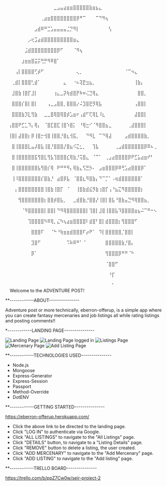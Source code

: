 ⠀⠀⠀⠀⠀⠀⠀⠀⠀⠀⠀⠀⠀⠀⠀⣀⣠⣤⣴⣶⣶⣿⣿⣿⣿⣿⣷⣶⣦⣄⠀⠀⠀⠀⠀⠀⠀⠀⠀⠀⠀⠀⠀⠀⠀⠀⠀⠀⠀⠀
⠀⠀⠀⠀⠀⠀⠀⠀⠀⠀⠀⢀⣴⣶⣿⣿⣿⣿⣿⣿⣿⣿⡿⠛⠉⠀⠀⠀⠉⠙⠻⢦⠀⠀⠀⠀⠀⠀⠀⠀⠀⠀⠀⠀⠀⠀⠀⠀⠀⠀
⠀⠀⠀⠀⠀⠀⠀⠀⠀⣠⣾⠿⠛⣉⣡⣤⣤⣤⣤⣈⡙⠻⡇⠀⠀⠀⠀⠀⠀⠀⠀⠀⢣⠀⠀⠀⠀⠀⠀⠀⠀⠀⠀⠀⠀⠀⠀⠀⠀⠀
⠀⠀⠀⠀⠀⠀⠀⡠⢖⣩⣴⣾⣿⣿⣿⣿⣿⣿⣿⣿⣿⣶⣄⠀⠀⠀⠀⠀⠀⠀⠀⠀⠀⠀⠀⠀⠀⠀⠀⠀⠀⠀⠀⠀⠀⠀⠀⠀⠀⠀
⠀⠀⠀⠀⠀⠀⣨⣾⣿⣿⣿⣿⣿⣿⣿⣿⡿⠋⠀⠀⠀⠈⠻⢦⠀⠀⠀⠀⠀⠀⠀⠀⠀⠀⠀⠀⠀⠀⠀⠀⠀⠀⠀⠀⠀⠀⠀⠀⠀⠀
⠀⠀⠀⠀⠀⣰⣶⣶⣿⣭⡭⢛⡛⠻⠿⣿⠁⠀⠀⠀⠀⠀⠀⠀⠀⠀⠀⠀⠀⠀⠀⠀⠀⠀⠀⠀⠀⠀⠀⠀⠀⠀⠀⠀⠀⠀⠀⠀⠀⠀
⠀⠀⠀⢠⡇⣿⣿⣿⣿⢋⡾⠋⠀⠀⠀⠀⠀⠀⠀⠀⠀⠀⢄⡀⠀⠀⠀⠀⠀⠀⠀⠀⠀⠀⠀⠀⠀⠈⠉⠲⣄⠀⠀⠀⠀⠀⠀⠀⠀⠀
⠀⠀⢀⣾⡇⣿⣿⣿⢃⣾⠁⠀⠀⠀⠀⠀⠀⠀⣄⠀⠀⠐⠦⢽⣟⣲⣦⡀⠀⠀⠀⠀⠀⠀⠀⠀⠀⠀⠀⠀⢸⣷⡄⠀⠀⠀⠀⠀⠀⠀
⠀⠀⣸⣿⣷⢸⣿⡏⣸⡇⠀⠀⠀⠀⠀⢰⣄⣀⡽⢷⣾⣿⡟⠷⠶⢌⣙⢿⣄⠀⠀⠀⠀⠀⠀⠀⠀⠀⠀⠀⠀⣿⣿⡀⠀⠀⠀⠀⠀⠀
⠀⠀⣿⣿⣿⡎⣿⡇⣿⡇⠀⠀⠀⢠⣀⣠⣿⣿⡀⣿⣿⣿⡔⠬⣹⣿⣟⡻⢿⣧⠀⠀⠀⠀⠀⠀⠀⠀⠀⠀⢠⣿⣿⡇⠀⠀⠀⠀⠀⠀
⠀⠀⣿⣿⣿⣷⡹⣇⢻⣷⠀⠀⣀⣀⣿⢿⣿⢿⣿⡾⣡⣶⠖⢠⣾⠋⢏⢿⣇⠸⣆⠀⠀⠀⠀⠀⠀⠀⠀⠀⣼⣿⣿⡇⠀⠀⠀⠀⠀⠀
⠀⢠⣿⣿⠟⣋⣁⠹⡄⢿⡄⠀⠈⣿⣏⣿⣏⢸⣿⠱⣿⡅⠀⠘⢿⣒⠊⠈⠻⣿⣿⣦⣀⠀⠀⠀⠀⠀⢀⣼⣿⣿⣿⡇⠀⠀⠀⠀⠀⠀
⠀⢸⣿⡇⣼⣿⣿⡆⡿⢸⣿⡒⢺⣿⢸⣿⣿⡘⣿⣆⢺⣯⡀⠀⠀⠙⠻⣇⠀⠉⠙⢿⣼⠀⠀⠀⠀⣠⣾⣿⣿⣿⣿⣷⡀⠀⠀⠀⠀⠀
⠀⠀⣿⢸⣿⣿⣿⣇⣤⡼⣿⣧⢸⣿⡘⣿⣿⣿⡜⣿⣦⠪⣍⣂⡀⠀⠀⢹⣧⠀⠀⠀⠀⠀⢀⣠⣾⣿⣿⣿⣿⣿⣿⡿⠿⠦⢀⠀⠀⠀
⠀⠀⣿⢸⣿⣿⣿⣿⣿⣯⢻⣿⣇⢻⣧⢹⣿⣿⣿⣎⢿⣷⡘⢭⣿⣄⠀⠈⠉⠁⠀⢀⣠⣴⣿⣿⣿⣿⡿⠟⣋⣥⣴⣶⠞⠃⠀⠀⠀⠀
⠀⠀⣿⢸⣿⣿⣿⣿⣿⣿⣧⢻⣿⡎⢿⠀⠟⠛⠛⠻⡄⢿⣷⣄⢫⣛⡳⠄⠀⣠⣶⣿⣿⣿⡿⠿⢛⣡⣴⣿⣿⣿⡿⠁⠀⠀⠀⠀⠀⠀
⠀⠀⢸⠸⣿⣿⣿⣿⣿⣿⣿⡎⣿⣷⡘⠀⣴⣿⡿⣧⠀⠈⣿⣿⣆⠻⣿⣷⡄⠙⠉⡉⠁⠠⢶⣾⣿⣿⣿⣿⣿⣿⠁⠀⠀⠀⠀⠀⠀⠀
⠀⠀⠀⡄⣿⣿⣿⣿⣿⣿⣿⣿⢸⣿⣷⢸⣿⡏⠀⠈⠀⠀⢸⣿⣷⣾⣮⡻⣷⢰⣿⡏⢠⠘⣦⣍⠻⣿⣿⣿⣿⣿⡆⠀⠀⠀⠀⠀⠀⠀
⠀⠀⠀⠀⢻⣿⣿⣿⣿⣿⣿⣿⡆⣿⣿⡾⣿⣧⡀⠀⠀⣀⣾⣿⣷⡘⣿⣿⡜⢸⣿⡇⣿⣧⠘⣿⣷⣤⣙⠻⢿⣿⣿⣦⡀⠀⠀⠀⠀⠀
⠀⠀⠀⠀⠀⠈⠻⣿⣿⣿⣿⣿⡇⣿⣿⡇⠙⠻⢿⣿⣿⣿⣿⣿⣿⡇⢹⣿⡇⣸⣿⢸⣿⣿⣧⠹⣿⣿⣿⣿⣶⣦⠬⠉⠛⠒⠢⠀⠀⠀
⠀⠀⠀⠀⠀⠀⠀⢹⣿⣿⣿⣿⠳⠿⢿⡀⣌⠳⢦⣴⣶⣿⣿⣿⣿⠇⣾⣿⠃⣿⡇⣾⣿⣿⣿⡆⢻⣿⣿⣿⠋⠀⠀⠀⠀⠀⠀⠀⠀⠀
⠀⠀⠀⠀⠀⠀⠀⠀⣿⣿⣿⠏⠀⠀⠈⠓⠘⢷⣶⣶⣾⣿⣿⣿⠏⡴⠟⠁⠀⠹⡇⣿⣿⣿⣿⣿⡈⣿⣿⡇⠀⠀⠀⠀⠀⠀⠀⠀⠀⠀
⠀⠀⠀⠀⠀⠀⠀⠀⣹⣿⠋⠀⠀⠀⠀⠀⠀⠀⠀⠩⠷⠿⠛⠁⠈⠀⠀⠀⠀⠀⠀⣿⣿⣿⣿⣿⣷⡘⣿⡄⠀⠀⠀⠀⠀⠀⠀⠀⠀⠀
⠀⠀⠀⠀⠀⠀⠀⠀⡿⠁⠀⠀⠀⠀⠀⠀⠀⠀⠀⠀⠀⠀⠀⠀⠀⠀⠀⠀⠀⠀⠀⢻⣿⣿⣿⡿⠛⠛⠈⠓⠀⠀⠀⠀⠀⠀⠀⠀⠀⠀
⠀⠀⠀⠀⠀⠀⠀⠀⠀⠀⠀⠀⠀⠀⠀⠀⠀⠀⠀⠀⠀⠀⠀⠀⠀⠀⠀⠀⠀⠀⠀⠈⣿⣿⠋⠀⠀⠀⠀⠀⠀⠀⠀⠀⠀⠀⠀⠀⠀⠀
⠀⠀⠀⠀⠀⠀⠀⠀⠀⠀⠀⠀⠀⠀⠀⠀⠀⠀⠀⠀⠀⠀⠀⠀⠀⠀⠀⠀⠀⠀⠀⠀⠘⡏⠀⠀⠀⠀⠀⠀⠀⠀⠀⠀⠀⠀⠀⠀⠀⠀
⠀⠀⠀⠀⠀⠀⠀⠀⠀⠀⠀⠀⠀⠀⠀⠀⠀⠀⠀⠀⠀⠀⠀⠀⠀⠀⠀⠀⠀⠀⠀⠀⠀⠁⠀⠀⠀⠀⠀⠀⠀⠀⠀⠀⠀⠀⠀⠀⠀⠀
Welcome to the ADVENTURE POST!

**------------ABOUT---------------

Adventure post or more technically, eberron-offerup, is a simple app where you can create fantasy mercenaries and job listings all while rating listings and posting comments!!

*------------LANDING PAGE---------------

![Landing Page](https://i.imgur.com/N7L3Uae.png)
![Landing Page logged in](https://i.imgur.com/Y2ML02r.png)
![Listings Page](https://i.imgur.com/wljBDDR.png)
![Mercenary Page](https://i.imgur.com/Ql1oNsh.png)
![Add Listing Page](https://i.imgur.com/lkYnKe0.png)

**------------TECHNOLOGIES USED---------------

* Node.js
* Mongoose
* Express-Generator
* Express-Session
* Passport
* Method-Override
* DotENV

**------------GETTING STARTED---------------

https://eberron-offerup.herokuapp.com/

* Click the above link to be directed to the landing page.
* Click "LOG IN" to authenticate via Google.
* Click "ALL LISTINGS" to navigate to the "All Listings" page.
* Click "DETAILS" button, to navigate to a "Listing Details" page.
* Click "REMOVE" button to delete a listing, the user created.
* Click "ADD MERCENARY" to navigate to the "Add Mercenary" page.
* Click "ADD LISTING" to navigate to the "Add listing" page.

**------------TRELLO BOARD---------------

https://trello.com/b/ppZ7Cw0w/seir-project-2
